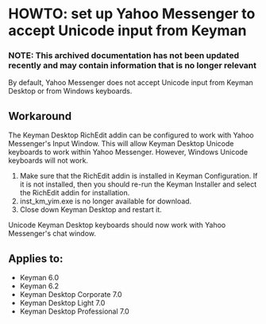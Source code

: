 # HOWTO: set up Yahoo Messenger to accept Unicode input from Keyman

### **NOTE**: This archived documentation has not been updated recently and may contain information that is no longer relevant


<p>By default, Yahoo Messenger does not accept Unicode input from Keyman Desktop or from Windows keyboards.</p>

<h2>Workaround</h2>

<p>The Keyman Desktop RichEdit addin can be configured to work with Yahoo Messenger's Input Window.  This will allow Keyman Desktop Unicode keyboards to work within Yahoo Messenger.  However, Windows Unicode keyboards will not work.</p>

<ol>

<li>Make sure that the RichEdit addin is installed in Keyman Configuration.  If it is not installed, then you should re-run the Keyman Installer and select the RichEdit addin for installation.</li>

<li>inst_km_yim.exe is no longer available for download.</li>

<li>Close down Keyman Desktop and restart it.</li>
</ol>

<p>Unicode Keyman Desktop keyboards should now work with Yahoo Messenger's chat window.</p>


## Applies to:
 * Keyman 6.0
 * Keyman 6.2
 * Keyman Desktop Corporate 7.0
 * Keyman Desktop Light 7.0
 * Keyman Desktop Professional 7.0
